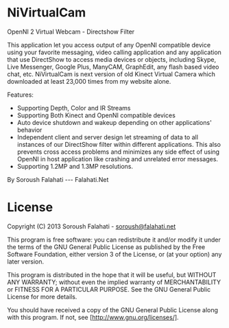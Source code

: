 NiVirtualCam
============

OpenNI 2 Virtual Webcam - Directshow Filter

This application let you access output of any OpenNI compatible device using your favorite messaging, video calling application and any application that use DirectShow to access media devices or objects, including Skype, Live Messenger, Google Plus, ManyCAM, GraphEdit, any flash based video chat, etc.
NiVirtualCam is next version of old Kinect Virtual Camera which downloaded at least 23,000 times from my website alone. 


Features:
- Supporting Depth, Color and IR Streams
- Supporting Both Kinect and OpenNI compatible devices
- Auto device shutdown and wakeup depending on other applications' behavior
- Independent client and server design let streaming of data to all instances of our DirectShow filter within different applications. This also prevents cross access problems and minimizes any side effect of using OpenNI in host application like crashing and unrelated error messages.
- Supporting 1.2MP and 1.3MP resolutions.


By Soroush Falahati --- Falahati.Net

License
============
Copyright (C) 2013 Soroush Falahati - soroush@falahati.net

This program is free software: you can redistribute it and/or modify
it under the terms of the GNU General Public License as published by
the Free Software Foundation, either version 3 of the License, or
(at your option) any later version.

This program is distributed in the hope that it will be useful,
but WITHOUT ANY WARRANTY; without even the implied warranty of
MERCHANTABILITY or FITNESS FOR A PARTICULAR PURPOSE.  See the
GNU General Public License for more details.

You should have received a copy of the GNU General Public License
along with this program.  If not, see [http://www.gnu.org/licenses/].